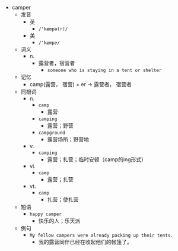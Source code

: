 - camper
  - 发音
    - 英
      - `/'kæmpə(r)/`
    - 美
      - `/'kæmpɚ/`
  - 词义
    - n.
      - 露营者，宿营者
        - `someone who is staying in a tent or shelter`
  - 记忆
    - camp(露营， 宿营) + er → 露营者， 宿营者
  - 同根词
    - n.
      - `camp`
        - 露营
      - `camping`
        - 露营；野营
      - `campground`
        - 露营场所；野营地
    - v.
      - `camping`
        - 露营；扎营；临时安顿（camp的ing形式）
    - vi.
      - `camp`
        - 露营；扎营
    - vt.
      - `camp`
        - 扎营；使扎营
  - 短语
    - `happy camper`
      - 快乐的人；乐天派 
  - 例句
    - `My fellow campers were already packing up their tents.`
      - 我的露营同伴已经在收起他们的帐篷了。

